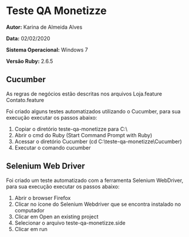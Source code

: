 
# Teste QA Monetizze

**Autor:** Karina de Almeida Alves

**Data:** 02/02/2020

**Sistema Operacional:** Windows 7

**Versão Ruby:** 2.6.5

## Cucumber

As regras de negócios estão descritas nos arquivos
Loja.feature
Contato.feature

Foi criado alguns testes automatizados utilizando o Cucumber, para sua execução executar os passos abaixo: 

1) Copiar o diretório teste-qa-monetizze para C:\
2) Abrir o cmd do Ruby (Start Command Prompt with Ruby)
3) Acessar o diretório Cucumber (cd C:\teste-qa-monetizze\Cucumber)
4) Executar o comando cucumber


## Selenium Web Driver

Foi criado um teste automatizado com a ferramenta Selenium WebDriver, para sua execução executar os passos abaixo:

1) Abrir o browser Firefox
2) Clicar no ícone do Selenium Webdriver que se encontra instalado no computador
3) Clicar em Open an existing project
4) Selecionar o arquivo teste-qa-monetizze.side
5) Clicar em run








